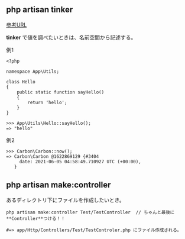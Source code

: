 ## php artisan tinker
[参考URL](https://e-seventh.com/laravel-tinker-ease-develop/)

**tinker** で値を調べたいときは、名前空間から記述する。

例1
```
<?php

namespace App\Utils;

class Hello
{
    public static function sayHello()
    {
        return 'hello';
    }
}
```
```
>>> App\Utils\Hello::sayHello();
=> "hello"

```

例2
```
>>> Carbon\Carbon::now();
=> Carbon\Carbon @1622869129 {#3404
     date: 2021-06-05 04:58:49.710927 UTC (+00:00),
   }
```

## php artisan make:controller
あるディレクトリ下にファイルを作成したいとき。

```
php artisan make:controller Test/TestController  // ちゃんと最後に**Controller**つける！！

#=> app/Http/Controllers/Test/TestControler.php にファイル作成される。
```
